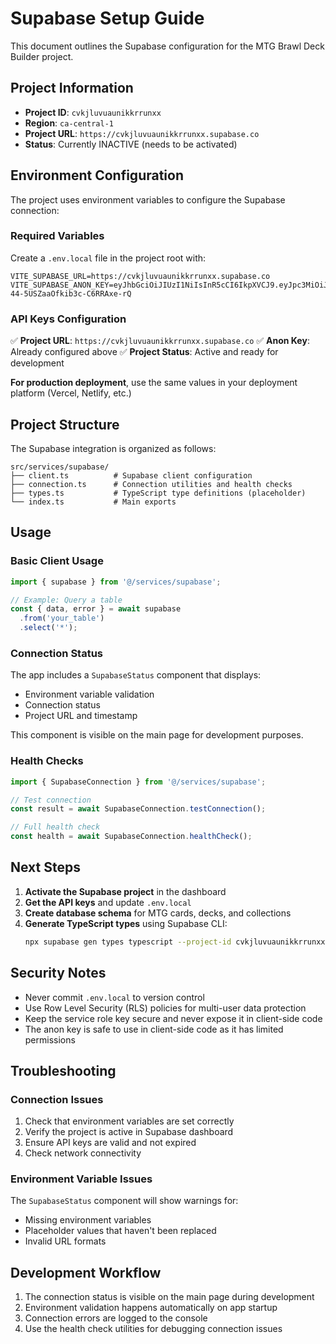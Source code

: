 # Supabase Setup Guide

This document outlines the Supabase configuration for the MTG Brawl Deck Builder project.

## Project Information

- **Project ID**: `cvkjluvuaunikkrrunxx`
- **Region**: `ca-central-1`
- **Project URL**: `https://cvkjluvuaunikkrrunxx.supabase.co`
- **Status**: Currently INACTIVE (needs to be activated)

## Environment Configuration

The project uses environment variables to configure the Supabase connection:

### Required Variables

Create a `.env.local` file in the project root with:

```env
VITE_SUPABASE_URL=https://cvkjluvuaunikkrrunxx.supabase.co
VITE_SUPABASE_ANON_KEY=eyJhbGciOiJIUzI1NiIsInR5cCI6IkpXVCJ9.eyJpc3MiOiJzdXBhYmFzZSIsInJlZiI6ImN2a2psdXZ1YXVuaWtrcnJ1bnh4Iiwicm9sZSI6ImFub24iLCJpYXQiOjE3NDg0NjU4MzcsImV4cCI6MjA2NDA0MTgzN30.XKTbl3w9g45AEKH-44-5USZaaOfkib3c-C6RRAxe-rQ
```

### API Keys Configuration

✅ **Project URL**: `https://cvkjluvuaunikkrrunxx.supabase.co`
✅ **Anon Key**: Already configured above
✅ **Project Status**: Active and ready for development

**For production deployment**, use the same values in your deployment platform (Vercel, Netlify, etc.)

## Project Structure

The Supabase integration is organized as follows:

```
src/services/supabase/
├── client.ts          # Supabase client configuration
├── connection.ts      # Connection utilities and health checks
├── types.ts           # TypeScript type definitions (placeholder)
└── index.ts           # Main exports
```

## Usage

### Basic Client Usage

```typescript
import { supabase } from '@/services/supabase';

// Example: Query a table
const { data, error } = await supabase
  .from('your_table')
  .select('*');
```

### Connection Status

The app includes a `SupabaseStatus` component that displays:
- Environment variable validation
- Connection status
- Project URL and timestamp

This component is visible on the main page for development purposes.

### Health Checks

```typescript
import { SupabaseConnection } from '@/services/supabase';

// Test connection
const result = await SupabaseConnection.testConnection();

// Full health check
const health = await SupabaseConnection.healthCheck();
```

## Next Steps

1. **Activate the Supabase project** in the dashboard
2. **Get the API keys** and update `.env.local`
3. **Create database schema** for MTG cards, decks, and collections
4. **Generate TypeScript types** using Supabase CLI:
   ```bash
   npx supabase gen types typescript --project-id cvkjluvuaunikkrrunxx > src/services/supabase/types.ts
   ```

## Security Notes

- Never commit `.env.local` to version control
- Use Row Level Security (RLS) policies for multi-user data protection
- Keep the service role key secure and never expose it in client-side code
- The anon key is safe to use in client-side code as it has limited permissions

## Troubleshooting

### Connection Issues

1. Check that environment variables are set correctly
2. Verify the project is active in Supabase dashboard
3. Ensure API keys are valid and not expired
4. Check network connectivity

### Environment Variable Issues

The `SupabaseStatus` component will show warnings for:
- Missing environment variables
- Placeholder values that haven't been replaced
- Invalid URL formats

## Development Workflow

1. The connection status is visible on the main page during development
2. Environment validation happens automatically on app startup
3. Connection errors are logged to the console
4. Use the health check utilities for debugging connection issues
